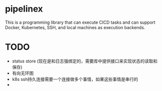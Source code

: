 # pipelinex
This is a programming library that can execute CICD tasks and can support Docker, Kubernetes, SSH, and local machines as execution backends.

# TODO

- status store (现在是和日志强绑定的，需要库中提供接口来实现状态的读取和保存)
- 有向无环图
- k8s ssh持久连接需要一个连接做多个事情，如果这些事情是串行的
- 
